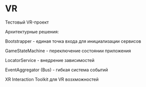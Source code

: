 # VR
Тестовый VR-проект

Архитектурные решения:

Bootstrapper - единая точка входа для инициализации сервисов

GameStateMachine - переключение состоянии приложения

LocatorService - внедрение зависимостей

EventAggregator (Bus) - гибкая система событий

XR Interaction Toolkit для VR возхможностей 



